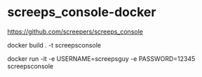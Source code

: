 # screeps_console-docker

https://github.com/screepers/screeps_console

docker build . -t screepsconsole

docker run -it -e USERNAME=screepsguy -e PASSWORD=12345 screepsconsole
